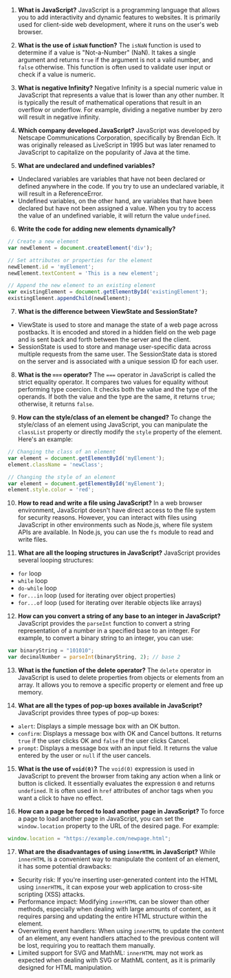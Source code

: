 

1. **What is JavaScript?**
JavaScript is a programming language that allows you to add interactivity and dynamic features to websites. It is primarily used for client-side web development, where it runs on the user's web browser.

2. **What is the use of `isNaN` function?**
The `isNaN` function is used to determine if a value is "Not-a-Number" (NaN). It takes a single argument and returns `true` if the argument is not a valid number, and `false` otherwise. This function is often used to validate user input or check if a value is numeric.

3. **What is negative Infinity?**
Negative Infinity is a special numeric value in JavaScript that represents a value that is lower than any other number. It is typically the result of mathematical operations that result in an overflow or underflow. For example, dividing a negative number by zero will result in negative infinity.

4. **Which company developed JavaScript?**
JavaScript was developed by Netscape Communications Corporation, specifically by Brendan Eich. It was originally released as LiveScript in 1995 but was later renamed to JavaScript to capitalize on the popularity of Java at the time.

5. **What are undeclared and undefined variables?**
- Undeclared variables are variables that have not been declared or defined anywhere in the code. If you try to use an undeclared variable, it will result in a ReferenceError.
- Undefined variables, on the other hand, are variables that have been declared but have not been assigned a value. When you try to access the value of an undefined variable, it will return the value `undefined`.

6. **Write the code for adding new elements dynamically?**
```javascript
// Create a new element
var newElement = document.createElement('div');

// Set attributes or properties for the element
newElement.id = 'myElement';
newElement.textContent = 'This is a new element';

// Append the new element to an existing element
var existingElement = document.getElementById('existingElement');
existingElement.appendChild(newElement);
```

7. **What is the difference between ViewState and SessionState?**
- ViewState is used to store and manage the state of a web page across postbacks. It is encoded and stored in a hidden field on the web page and is sent back and forth between the server and the client.
- SessionState is used to store and manage user-specific data across multiple requests from the same user. The SessionState data is stored on the server and is associated with a unique session ID for each user.

8. **What is the `===` operator?**
The `===` operator in JavaScript is called the strict equality operator. It compares two values for equality without performing type coercion. It checks both the value and the type of the operands. If both the value and the type are the same, it returns `true`; otherwise, it returns `false`.

9. **How can the style/class of an element be changed?**
To change the style/class of an element using JavaScript, you can manipulate the `classList` property or directly modify the `style` property of the element. Here's an example:

```javascript
// Changing the class of an element
var element = document.getElementById('myElement');
element.className = 'newClass';

// Changing the style of an element
var element = document.getElementById('myElement');
element.style.color = 'red';
```

10. **How to read and write a file using JavaScript?**
In a web browser environment, JavaScript doesn't have direct access to the file system for security reasons. However, you can interact with files using JavaScript in other environments such as Node.js, where file system APIs are available. In Node.js, you can use the `fs` module to read and write files.

11. **What are all the looping structures in JavaScript?**
JavaScript provides several looping structures:
- `for` loop
- `while` loop
- `do-while` loop
- `for...in` loop (used for iterating over object properties)
- `for...of` loop (used for iterating over iterable objects like arrays)

12. **How can you convert a string of any base to an integer in JavaScript?**
JavaScript provides the `parseInt` function to convert a string representation of a number in a specified base to an integer. For example, to convert a binary string to an integer, you can use:

```javascript
var binaryString = "101010";
var decimalNumber = parseInt(binaryString, 2); // base 2
```

13. **What is the function of the delete operator?**
The `delete` operator in JavaScript is used to delete properties from objects or elements from an array. It allows you to remove a specific property or element and free up memory.

14. **What are all the types of pop-up boxes available in JavaScript?**
JavaScript provides three types of pop-up boxes:
- `alert`: Displays a simple message box with an OK button.
- `confirm`: Displays a message box with OK and Cancel buttons. It returns `true` if the user clicks OK and `false` if the user clicks Cancel.
- `prompt`: Displays a message box with an input field. It returns the value entered by the user or `null` if the user cancels.

15. **What is the use of `void(0)`?**
The `void(0)` expression is used in JavaScript to prevent the browser from taking any action when a link or button is clicked. It essentially evaluates the expression `0` and returns `undefined`. It is often used in `href` attributes of anchor tags when you want a click to have no effect.

16. **How can a page be forced to load another page in JavaScript?**
To force a page to load another page in JavaScript, you can set the `window.location` property to the URL of the desired page. For example:

```javascript
window.location = "https://example.com/newpage.html";
```

17. **What are the disadvantages of using `innerHTML` in JavaScript?**
While `innerHTML` is a convenient way to manipulate the content of an element, it has some potential drawbacks:
- Security risk: If you're inserting user-generated content into the HTML using `innerHTML`, it can expose your web application to cross-site scripting (XSS) attacks.
- Performance impact: Modifying `innerHTML` can be slower than other methods, especially when dealing with large amounts of content, as it requires parsing and updating the entire HTML structure within the element.
- Overwriting event handlers: When using `innerHTML` to update the content of an element, any event handlers attached to the previous content will be lost, requiring you to reattach them manually.
- Limited support for SVG and MathML: `innerHTML` may not work as expected when dealing with SVG or MathML content, as it is primarily designed for HTML manipulation.